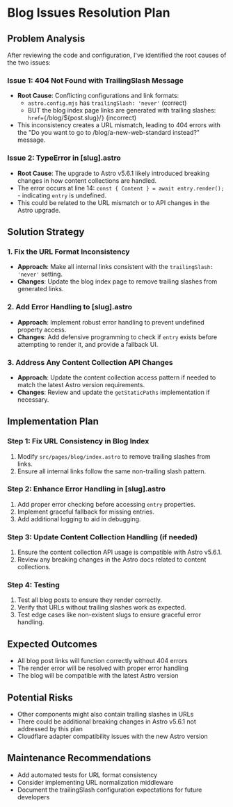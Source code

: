 # Blog Issues Resolution Plan

## Problem Analysis

After reviewing the code and configuration, I've identified the root causes of the two issues:

### Issue 1: 404 Not Found with TrailingSlash Message

- **Root Cause**: Conflicting configurations and link formats:
  - `astro.config.mjs` has `trailingSlash: 'never'` (correct)
  - BUT the blog index page links are generated with trailing slashes: `href={`/blog/${post.slug}/`}` (incorrect)
- This inconsistency creates a URL mismatch, leading to 404 errors with the "Do you want to go to /blog/a-new-web-standard instead?" message.

### Issue 2: TypeError in [slug].astro

- **Root Cause**: The upgrade to Astro v5.6.1 likely introduced breaking changes in how content collections are handled.
- The error occurs at line 14: `const { Content } = await entry.render();` - indicating `entry` is undefined.
- This could be related to the URL mismatch or to API changes in the Astro upgrade.

## Solution Strategy

### 1. Fix the URL Format Inconsistency

- **Approach**: Make all internal links consistent with the `trailingSlash: 'never'` setting.
- **Changes**: Update the blog index page to remove trailing slashes from generated links.

### 2. Add Error Handling to [slug].astro

- **Approach**: Implement robust error handling to prevent undefined property access.
- **Changes**: Add defensive programming to check if `entry` exists before attempting to render it, and provide a fallback UI.

### 3. Address Any Content Collection API Changes

- **Approach**: Update the content collection access pattern if needed to match the latest Astro version requirements.
- **Changes**: Review and update the `getStaticPaths` implementation if necessary.

## Implementation Plan

### Step 1: Fix URL Consistency in Blog Index

1. Modify `src/pages/blog/index.astro` to remove trailing slashes from links.
2. Ensure all internal links follow the same non-trailing slash pattern.

### Step 2: Enhance Error Handling in [slug].astro

1. Add proper error checking before accessing `entry` properties.
2. Implement graceful fallback for missing entries.
3. Add additional logging to aid in debugging.

### Step 3: Update Content Collection Handling (if needed)

1. Ensure the content collection API usage is compatible with Astro v5.6.1.
2. Review any breaking changes in the Astro docs related to content collections.

### Step 4: Testing

1. Test all blog posts to ensure they render correctly.
2. Verify that URLs without trailing slashes work as expected.
3. Test edge cases like non-existent slugs to ensure graceful error handling.

## Expected Outcomes

- All blog post links will function correctly without 404 errors
- The render error will be resolved with proper error handling
- The blog will be compatible with the latest Astro version

## Potential Risks

- Other components might also contain trailing slashes in URLs
- There could be additional breaking changes in Astro v5.6.1 not addressed by this plan
- Cloudflare adapter compatibility issues with the new Astro version

## Maintenance Recommendations

- Add automated tests for URL format consistency
- Consider implementing URL normalization middleware
- Document the trailingSlash configuration expectations for future developers
